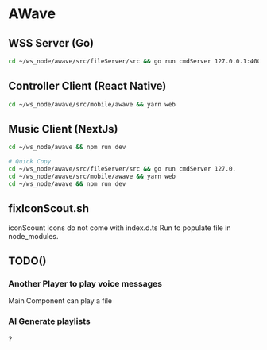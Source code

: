 # AWave
## WSS Server (Go)

```bash
cd ~/ws_node/awave/src/fileServer/src && go run cmdServer 127.0.0.1:4000
```

## Controller Client (React Native)

```bash
cd ~/ws_node/awave/src/mobile/awave && yarn web
```

## Music Client (NextJs)

```bash
cd ~/ws_node/awave && npm run dev
```

```bash
# Quick Copy
cd ~/ws_node/awave/src/fileServer/src && go run cmdServer 127.0.
cd ~/ws_node/awave/src/mobile/awave && yarn web
cd ~/ws_node/awave && npm run dev
```

## fixIconScout.sh
iconScount icons do not come with index.d.ts
Run to populate file in node_modules.

## TODO()
### Another Player to play voice messages
Main Component can play a file

### AI Generate playlists
?

